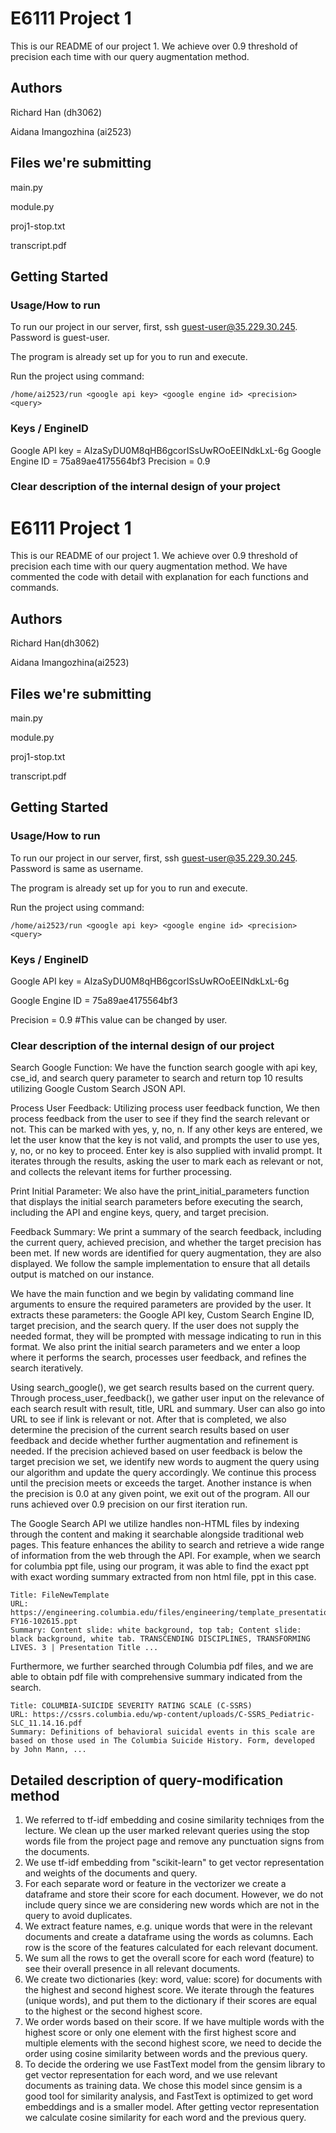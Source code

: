 # E6111 Project 1 
This is our README of our project 1. We achieve over 0.9 threshold of precision each time with our query augmentation method. 

## Authors
Richard Han (dh3062)

Aidana Imangozhina (ai2523)

## Files we're submitting
main.py

module.py

proj1-stop.txt

transcript.pdf

## Getting Started

### Usage/How to run
To run our project in our server, first, ssh guest-user@35.229.30.245. Password is guest-user.

The program is already set up for you to run and execute.

Run the project using command: 
```
/home/ai2523/run <google api key> <google engine id> <precision> <query>
```

### Keys / EngineID

Google API key = AIzaSyDU0M8qHB6gcorISsUwROoEEINdkLxL-6g 
Google Engine ID = 75a89ae4175564bf3
Precision = 0.9

### Clear description of the internal design of your project

# E6111 Project 1 
This is our README of our project 1. We achieve over 0.9 threshold of precision each time with our query augmentation method. 
We have commented the code with detail with explanation for each functions and commands.  

## Authors
Richard Han(dh3062)

Aidana Imangozhina(ai2523)

## Files we're submitting
main.py

module.py

proj1-stop.txt

transcript.pdf

## Getting Started

### Usage/How to run
To run our project in our server, first, ssh guest-user@35.229.30.245. Password is same as username.

The program is already set up for you to run and execute.

Run the project using command: 
```
/home/ai2523/run <google api key> <google engine id> <precision> <query>
```

### Keys / EngineID

Google API key = AIzaSyDU0M8qHB6gcorISsUwROoEEINdkLxL-6g 

Google Engine ID = 75a89ae4175564bf3

Precision = 0.9 #This value can be changed by user.

### Clear description of the internal design of our project

Search Google Function: We have the function search google with api key, cse_id, and search query parameter to search and return top 10 results utilizing Google Custom Search JSON API. 

Process User Feedback: Utilizing process user feedback function, We then process feedback from the user to see if they find the search relevant or not. This can be marked with yes, y, no, n. If any other keys are entered, we let the user know that the key is not valid, and prompts the user to use yes, y, no, or no key to proceed. Enter key is also supplied with invalid prompt. It iterates through the results, asking the user to mark each as relevant or not, and collects the relevant items for further processing. 

Print Initial Parameter: We also have the print_initial_parameters function that displays the initial search parameters before executing the search, including the API and engine keys, query, and target precision.

Feedback Summary: We print a summary of the search feedback, including the current query, achieved precision, and whether the target precision has been met. If new words are identified for query augmentation, they are also displayed. We follow the sample implementation to ensure that all details output is matched on our instance.

We have the main function and we begin by validating command line arguments to ensure the required parameters are provided by the user. It extracts these parameters: the Google API key, Custom Search Engine ID, target precision, and the search query. If the user does not supply the needed format, they will be prompted with message indicating to run in this format. We also print the initial search parameters and we enter a loop where it performs the search, processes user feedback, and refines the search iteratively.

Using search_google(), we get search results based on the current query. Through process_user_feedback(), we gather user input on the relevance of each search result with result, title, URL and summary. User can also go into URL to see if link is relevant or not. After that is completed, we also determine the precision of the current search results based on user feedback and decide whether further augmentation and refinement is needed. If the precision achieved based on user feedback is below the target precision we set, we identify new words to augment the query using our algorithm and update the query accordingly. We continue this process until the precision meets or exceeds the target. Another instance is when the precision is 0.0 at any given point, we exit out of the program. All our runs achieved over 0.9 precision on our first iteration run.

The Google Search API we utilize handles non-HTML files by indexing through the content and making it searchable alongside traditional web pages. This feature enhances the ability to search and retrieve a wide range of information from the web through the API. For example, when we search for columbia ppt file, using our program, it was able to find the exact ppt with exact wording summary extracted from non html file, ppt in this case.

```
Title: FileNewTemplate
URL: https://engineering.columbia.edu/files/engineering/template_presentations-FY16-102615.ppt
Summary: Content slide: white background, top tab; Content slide: black background, white tab. TRANSCENDING DISCIPLINES, TRANSFORMING LIVES. 3 | Presentation Title ...
```

Furthermore, we further searched through Columbia pdf files, and we are able to obtain pdf file with comprehensive summary indicated from the search.

```
Title: COLUMBIA-SUICIDE SEVERITY RATING SCALE (C-SSRS)
URL: https://cssrs.columbia.edu/wp-content/uploads/C-SSRS_Pediatric-SLC_11.14.16.pdf
Summary: Definitions of behavioral suicidal events in this scale are based on those used in The Columbia Suicide History. Form, developed by John Mann, ...
```

## Detailed description of query-modification method


1. We referred to tf-idf embedding and cosine similarity techniqes from the lecture. We clean up the user marked relevant queries using the stop words file from the project page and remove any punctuation signs from the documents.
2. We use tf-idf embedding from "scikit-learn" to get vector representation and weights of the documents and query.
3. For each separate word or feature in the vectorizer we create a dataframe and store their score for each document. However, we do not include query since we are considering new words which are not in the query to avoid duplicates.
4. We extract feature names, e.g. unique words that were in the relevant documents and create a dataframe using the words as columns. Each row is the score of the features calculated for each relevant document.
6. We sum all the rows to get the overall score for each word (feature) to see their overall presence in all relevant documents.
7. We create two dictionaries (key: word, value: score) for documents with the highest and second highest score. We iterate through the features (unique words), and put them to the dictionary if their scores are equal to the highest or the second highest score.
8. We order words based on their score. If we have multiple words with the highest score or only one element with the first highest score and multiple elements with the second highest score, we need to decide the order using cosine similarity between words and the previous query.
9. To decide the ordering we use FastText model from the gensim library to get vector representation for each word, and we use relevant documents as training data. We chose this model since gensim is a good tool for similarity analysis, and FastText is optimized to get word embeddings and is a smaller model. After getting vector representation we calculate cosine similarity for each word and the previous query.







